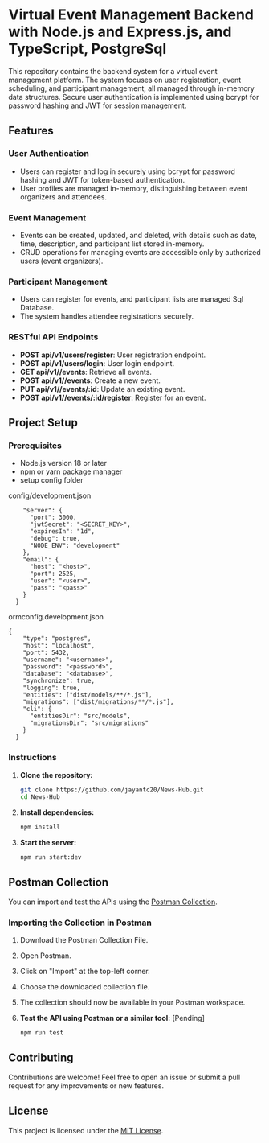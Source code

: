 # Virtual Event Management Backend with Node.js and Express.js, and TypeScript, PostgreSql

This repository contains the backend system for a virtual event management platform. The system focuses on user registration, event scheduling, and participant management, all managed through in-memory data structures. Secure user authentication is implemented using bcrypt for password hashing and JWT for session management.

## Features

### User Authentication

- Users can register and log in securely using bcrypt for password hashing and JWT for token-based authentication.
- User profiles are managed in-memory, distinguishing between event organizers and attendees.

### Event Management

- Events can be created, updated, and deleted, with details such as date, time, description, and participant list stored in-memory.
- CRUD operations for managing events are accessible only by authorized users (event organizers).

### Participant Management

- Users can register for events, and participant lists are managed Sql Database.
- The system handles attendee registrations securely.

### RESTful API Endpoints

- **POST api/v1/users/register**: User registration endpoint.
- **POST api/v1/users/login**: User login endpoint.
- **GET api/v1//events**: Retrieve all events.
- **POST api/v1//events**: Create a new event.
- **PUT api/v1//events/:id**: Update an existing event.
- **POST api/v1//events/:id/register**: Register for an event.

## Project Setup

### Prerequisites

- Node.js version 18 or later
- npm or yarn package manager
- setup config folder

config/development.json

```{
    "server": {
      "port": 3000,
      "jwtSecret": "<SECRET_KEY>",
      "expiresIn": "1d",
      "debug": true,
      "NODE_ENV": "development"
    },
    "email": {
      "host": "<host>",
      "port": 2525,
      "user": "<user>",
      "pass": "<pass>"
    }
  }
```

ormconfig.development.json

```
{
    "type": "postgres",
    "host": "localhost",
    "port": 5432,
    "username": "<username>",
    "password": "<password>",
    "database": "<database>",
    "synchronize": true,
    "logging": true,
    "entities": ["dist/models/**/*.js"],
    "migrations": ["dist/migrations/**/*.js"],
    "cli": {
      "entitiesDir": "src/models",
      "migrationsDir": "src/migrations"
    }
  }

```

### Instructions

1. **Clone the repository:**

   ```bash
   git clone https://github.com/jayantc20/News-Hub.git
   cd News-Hub
   ```

2. **Install dependencies:**

   ```bash
   npm install
   ```

3. **Start the server:**

   ```bash
   npm run start:dev
   ```

## Postman Collection

You can import and test the APIs using the [Postman Collection](https://github.com/jayantc20/Virtual-Events/blob/main/virtual-Event.postman_collection.json).

### Importing the Collection in Postman

1. Download the Postman Collection File.
2. Open Postman.
3. Click on "Import" at the top-left corner.
4. Choose the downloaded collection file.
5. The collection should now be available in your Postman workspace.

6. **Test the API using Postman or a similar tool:** [Pending]

   ```bash
   npm run test
   ```

## Contributing

Contributions are welcome! Feel free to open an issue or submit a pull request for any improvements or new features.

## License

This project is licensed under the [MIT License](LICENSE).
